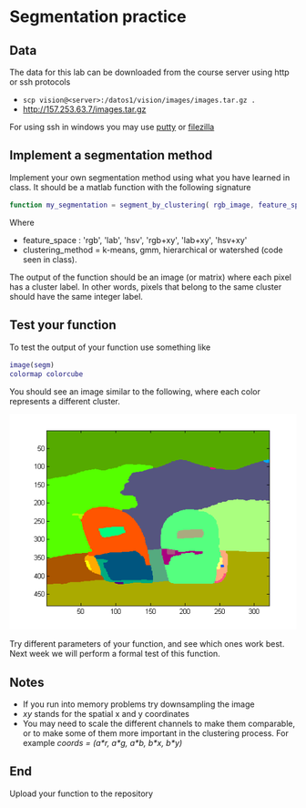 # Segmentation practice

## Data


The data for this lab can be downloaded from the course server using http or ssh protocols

- `scp vision@<server>:/datos1/vision/images/images.tar.gz .`
- http://157.253.63.7/images.tar.gz

For using ssh in windows you may use [putty](http://www.chiark.greenend.org.uk/~sgtatham/putty/download.html) 
or [filezilla](http://portableapps.com/apps/internet/filezilla_portable)  


## Implement a segmentation method

Implement your own segmentation method using what you have learned in class. It should be a matlab function with the following signature

```matlab
function my_segmentation = segment_by_clustering( rgb_image, feature_space, clustering method, number of clusters)
```
Where

- feature_space : 'rgb', 'lab', 'hsv', 'rgb+xy', 'lab+xy', 'hsv+xy'
- clustering_method = k-means, gmm, hierarchical or watershed (code seen in class).

The output of the function should be an image (or matrix) where each pixel has a cluster label. In other words, pixels that belong to the same cluster should have the same integer label.

## Test your function

To test the output of your function use something like

```matlab
image(segm)
colormap colorcube
```

You should see an image similar to the following, where each color represents a different cluster.

![Example of segmentation](segmented.png)

Try different parameters of your function, and see which ones work best. Next week we will perform a formal test of this function.

## Notes

- If you run into memory problems try downsampling the image
- *xy* stands for the spatial x and y coordinates
- You may need to scale the different channels to make them comparable, or to make some of them more important in the clustering process. For example *coords = (a\*r, a\*g, a\*b, b\*x, b\*y)*

## End

Upload your function to the repository
